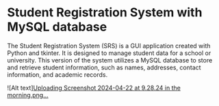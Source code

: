 # Student Registration System with MySQL database

The Student Registration System (SRS) is a GUI application created with Python and tkinter. It is designed to manage student data for a school or university. This version of the system utilizes a MySQL database to store and retrieve student information, such as names, addresses, contact information, and academic records.


![Alt text][Uploading Screenshot 2024-04-22 at 9.28.24 in the morning.png…]()

